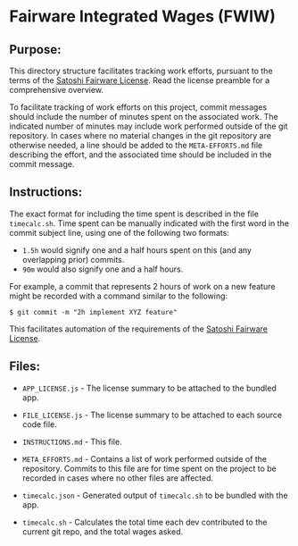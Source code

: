 # Fairware Integrated Wages (FWIW)

## Purpose:

This directory structure facilitates tracking work efforts, pursuant to the terms of the [Satoshi Fairware License](https://satoshidnc.com/licenses). Read the license preamble for a comprehensive overview.

To facilitate tracking of work efforts on this project, commit messages should include the number of minutes spent on the associated work. The indicated number of minutes may include work performed outside of the git repository. In cases where no material changes in the git repository are otherwise needed, a line should be added to the `META-EFFORTS.md` file describing the effort, and the associated time should be included in the commit message.

## Instructions:

The exact format for including the time spent is described in the file `timecalc.sh`. Time spent can be manually indicated with the first word in the commit subject line, using one of the following two formats:

- `1.5h` would signify one and a half hours spent on this (and any overlapping prior) commits.
- `90m` would also signify one and a half hours.

For example, a commit that represents 2 hours of work on a new feature might be recorded with a command similar to the following:

```
$ git commit -m "2h implement XYZ feature"
```

This facilitates automation of the requirements of the [Satoshi Fairware License](https://satoshidnc.com/licenses).


## Files:

- `APP_LICENSE.js` - The license summary to be attached to the bundled app.

- `FILE_LICENSE.js` - The license summary to be attached to each source code file.

- `INSTRUCTIONS.md` - This file.

- `META_EFFORTS.md` - Contains a list of work performed outside of the repository. Commits to this file are for time spent on the project to be recorded in cases where no other files are affected.

- `timecalc.json` - Generated output of `timecalc.sh` to be bundled with the app.

- `timecalc.sh` - Calculates the total time each dev contributed to the current git repo, and the total wages asked.
